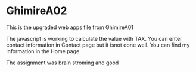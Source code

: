 # GhimireA02
This is the upgraded web apps file from GhimireA01

The javascript is working to calculate the value with TAX.
You can enter contact information in Contact page but it isnot done well.
You can find my information in the Home page.

The assignment was brain stroming and good
